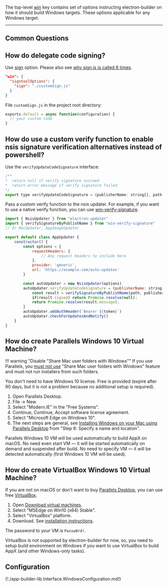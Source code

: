 The top-level [win](configuration.md#win) key contains set of options instructing electron-builder on how it should build Windows targets. These options applicable for any Windows target.

---

## Common Questions
## How do delegate code signing?

Use [sign](app-builder-lib.Interface.WindowsSigntoolConfiguration.md#sign) option. Please also see [why sign.js is called 8 times](https://github.com/electron-userland/electron-builder/issues/3995).

```json
"win": {
  "signtoolOptions": {
    "sign": "./customSign.js"
  }
}
```

File `customSign.js` in the project root directory:
```js
exports.default = async function(configuration) {
  // your custom code
}
```

## How do use a custom verify function to enable nsis signature verification alternatives instead of powershell?

Use the `verifyUpdateCodeSignature` interface:

```js
/**
*  return null if verify signature succeed
*  return error message if verify signature failed
*/
export type verifyUpdateCodeSignature = (publisherName: string[], path: string) => Promise<string | null>
```

Pass a custom verify function to the nsis updater. For example, if you want to use a native verify function, you can use [win-verify-signature](https://github.com/beyondkmp/win-verify-trust).


```js
import { NsisUpdater } from "electron-updater"
import { verifySignatureByPublishName } from "win-verify-signature"
// Or MacUpdater, AppImageUpdater

export default class AppUpdater {
    constructor() {
        const options = {
            requestHeaders: {
                // Any request headers to include here
            },
            provider: 'generic',
            url: 'https://example.com/auto-updates'
        }

        const autoUpdater = new NsisUpdater(options)
        autoUpdater.verifyUpdateCodeSignature = (publisherName: string[], path: string) => {
            const result = verifySignatureByPublishName(path, publisherName);
            if(result.signed) return Promise.resolve(null);
            return Promise.resolve(result.message);
        }
        autoUpdater.addAuthHeader(`Bearer ${token}`)
        autoUpdater.checkForUpdatesAndNotify()
    }
}
```


## How do create Parallels Windows 10 Virtual Machine?

!!! warning "Disable "Share Mac user folders with Windows""
    If you use Parallels, you [must not use](https://github.com/electron-userland/electron-builder/issues/865#issuecomment-258105498) "Share Mac user folders with Windows" feature and must not run installers from such folders.

You don't need to have Windows 10 license. Free is provided (expire after 90 days, but it is not a problem because no additional setup is required).

1. Open Parallels Desktop.
2. File -> New.
3. Select "Modern.IE" in the "Free Systems".
4. Continue, Continue, Accept software license agreement.
5. Select "Microsoft Edge on Windows 10".
6. The next steps are general, see [Installing Windows on your Mac using Parallels Desktop](http://kb.parallels.com/4729) from "Step 6: Specify a name and location".

Parallels Windows 10 VM will be used automatically to build AppX on macOS. No need even start VM — it will be started automatically on demand and suspended after build. No need to specify VM — it will be detected automatically (first Windows 10 VM will be used).

## How do create VirtualBox Windows 10 Virtual Machine?

If you are not on macOS or don't want to buy [Parallels Desktop](https://www.parallels.com/products/desktop/), you can use free [VirtualBox](https://www.virtualbox.org/wiki/Downloads).

1. Open [Download virtual machines](https://developer.microsoft.com/en-us/microsoft-edge/tools/vms/).
2. Select "MSEdge on Win10 (x64) Stable".
3. Select "VirtualBox" platform.
4. Download. See [installation instructions](https://az792536.vo.msecnd.net/vms/release_notes_license_terms_8_1_15.pdf).

The password to your VM is `Passw0rd!`.

VirtualBox is not supported by electron-builder for now, so, you need to setup build environment on Windows if you want to use VirtualBox to build AppX (and other Windows-only tasks).

## Configuration

{!./app-builder-lib.Interface.WindowsConfiguration.md!}
